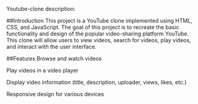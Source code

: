 Youtube-clone description:

##Introduction This project is a YouTube clone implemented using HTML, CSS, and JavaScript. The goal of this project is to recreate the basic functionality and design of the popular video-sharing platform YouTube. This clone will allow users to view videos, search for videos, play videos, and interact with the user interface.

##Features Browse and watch videos

Play videos in a video player

Display video information (title, description, uploader, views, likes, etc.)

Responsive design for various devices

